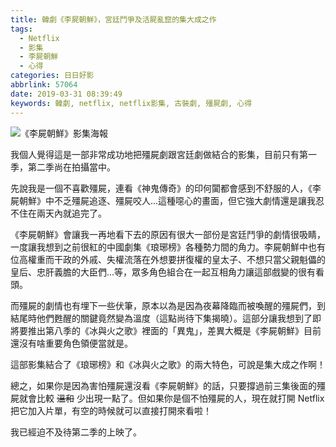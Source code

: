 ```yaml
---
title: 韓劇《李屍朝鮮》，宮廷鬥爭及活屍亂竄的集大成之作
tags:
  - Netflix
  - 影集
  - 李屍朝鮮
  - 心得
categories: 日日好影
abbrlink: 57064
date: 2019-03-31 08:39:49
keywords: 韓劇, netflix, netflix影集, 古裝劇, 殭屍劇, 心得
---
```


![《李屍朝鮮》影集海報](https://res.cloudinary.com/larrynote/image/upload/v1567305908/larrynotepost/images20_w45bqr.jpg)

我個人覺得這是一部非常成功地把殭屍劇跟宮廷劇做結合的影集，目前只有第一季，第二季尚在拍攝當中。

先說我是一個不喜歡殭屍，連看《神鬼傳奇》的印何闐都會感到不舒服的人，《李屍朝鮮》中不乏殭屍追逐、殭屍咬人...這種噁心的畫面，但它強大劇情還是讓我忍不住在兩天內就追完了。

<!--more-->

《李屍朝鮮》會讓我一再地看下去的原因有很大一部份是宮廷鬥爭的劇情很吸睛，一度讓我想到之前很紅的中國劇集《琅琊榜》各種勢力間的角力。李屍朝鮮中也有位高權重而干政的外戚、失權流落在外想要拼復權的皇太子、不想只當父親魁儡的皇后、忠肝義膽的大臣們...等，眾多角色組合在一起互相角力讓這部戲變的很有看頭。

而殭屍的劇情也有埋下一些伏筆，原本以為是因為夜幕降臨而被喚醒的殭屍們，到結尾時他們甦醒的關鍵竟然變為溫度（這點尚待下集揭曉）。這部分讓我想到了即將要推出第八季的《冰與火之歌》裡面的「異鬼」，差異大概是《李屍朝鮮》目前還沒有啥重要角色領便當就是。

這部影集結合了《琅琊榜》和《冰與火之歌》的兩大特色，可說是集大成之作啊！

總之，如果你是因為害怕殭屍還沒看《李屍朝鮮》的話，只要撐過前三集後面的殭屍就會比較 ~~溫和~~ 少出現一點了。但如果你是個不怕殭屍的人，現在就打開 Netflix 把它加入片單，有空的時候就可以直接打開來看啦！

我已經迫不及待第二季的上映了。